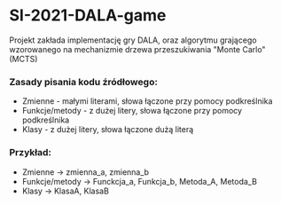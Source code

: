 # SI-2021-DALA-game
Projekt zakłada implementację gry DALA, oraz algorytmu grającego wzorowanego na mechanizmie drzewa przeszukiwania "Monte Carlo" (MCTS)

### Zasady pisania kodu źródłowego:
* Zmienne - małymi literami, słowa łączone przy pomocy podkreślnika
* Funkcje/metody - z dużej litery, słowa łączone przy pomocy podkreślnika
* Klasy - z dużej litery, słowa łączone dużą literą

### Przykład:
* Zmienne -> zmienna_a, zmienna_b
* Funkcje/metody -> Funckcja_a, Funkcja_b, Metoda_A, Metoda_B
* Klasy -> KlasaA, KlasaB
